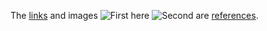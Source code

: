 The [links][id1] and images ![First][id2] here ![Second][id3] are [references][id4].

[id1]: http://link.one/ "Optional Title Here"
[id2]: http://image.one/ "Optional Title Here"
[id3]: http://image.two/
[id4]: http://link.three/
